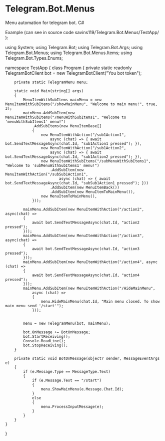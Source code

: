 # Telegram.Bot.Menus
Menu automation for telegram bot. C#

Example (can see in source code savins119/Telegram.Bot.Menus/TestApp/ ):



using System;
using Telegram.Bot;
using Telegram.Bot.Args;
using Telegram.Bot.Menus;
using Telegram.Bot.Menus.Items;
using Telegram.Bot.Types.Enums;

namespace TestApp
{
    class Program
    {
        private static readonly TelegramBotClient bot = new TelegramBotClient("You bot token");

        private static TelegramMenu menu;
        
        static void Main(string[] args)
        {
            MenuItemWithSubItems mainMenu = new MenuItemWithSubItems("/showMainMenu", "Welcome to main menu!", true, 3);
            mainMenu.AddSubItem(new MenuItemWithSubItems("/menuWithSubItems1", "Welcome to 'menuWithSubItems1' menu!")
                .AddSubItems(new MenuItemBase[]
                {
                    new MenuItemWithAction("/sub1Action1",
                        async (chat) => { await bot.SendTextMessageAsync(chat.Id, "sub1Action1 pressed"); }),
                    new MenuItemWithAction("/sub1Action2",
                        async (chat) => { await bot.SendTextMessageAsync(chat.Id, "sub1Action2 pressed"); }),
                    new MenuItemWithSubItems("/subMenuWithSubItems1", "Welcome to 'subMenuWithSubItems1' menu!")
                        .AddSubItem(new MenuItemWithAction("/subSub1Action1",
                            async (chat) => { await bot.SendTextMessageAsync(chat.Id, "subSub1Action1 pressed"); }))
                        .AddSubItem(new MenuItemBack())
                        .AddSubItem(new MenuItemToMainMenu()),
                    new MenuItemToMainMenu(),
                }));
            
            mainMenu.AddSubItem(new MenuItemWithAction("/action2", async(chat) =>
            {
                await bot.SendTextMessageAsync(chat.Id, "action2 pressed");
            }));
            mainMenu.AddSubItem(new MenuItemWithAction("/action3", async(chat) =>
            {
                await bot.SendTextMessageAsync(chat.Id, "action3 pressed");
            }));
            mainMenu.AddSubItem(new MenuItemWithAction("/action4", async (chat) =>
            {
                await bot.SendTextMessageAsync(chat.Id, "action4 pressed");
            }));
            mainMenu.AddSubItem(new MenuItemWithAction("/HideMainMenu",
                async (chat) =>
                {
                    menu.HideMainMenu(chat.Id, "Main menu closed. To show main menu send '/start'"); 
                }));
            
            
            menu = new TelegramMenu(bot, mainMenu);
            
            bot.OnMessage += BotOnMessage; 
            bot.StartReceiving();
            Console.ReadLine();
            bot.StopReceiving();
        }

        private static void BotOnMessage(object? sender, MessageEventArgs e)
        {
            if (e.Message.Type == MessageType.Text)
            {
                if (e.Message.Text == "/start")
                {
                    menu.ShowMainMenu(e.Message.Chat.Id);
                }
                else
                {
                    menu.ProcessInputMessage(e);
                }
            }
        }
    }
}
